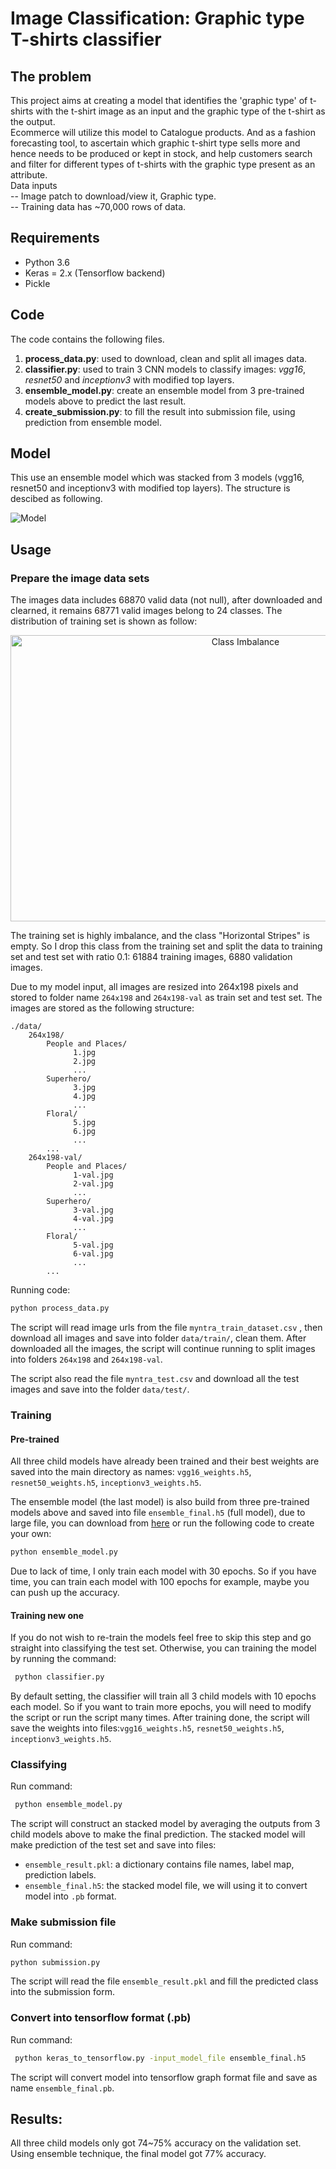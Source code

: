 # Image Classification: Graphic type T-shirts classifier
## The problem  
This project aims at creating a model that identifies the 'graphic type' of t-shirts with the t-shirt image as an input and the graphic type of the t-shirt as the output.  
Ecommerce will utilize this model to Catalogue products. And as a fashion forecasting tool, to ascertain which graphic t-shirt type sells more and hence needs to be produced or kept in stock, and help customers search and filter for different types of t-shirts with the graphic type present as an attribute.  
Data inputs  
-- Image patch to download/view it, Graphic type.  
-- Training data has ~70,000 rows of data.

## Requirements
* Python 3.6
* Keras = 2.x (Tensorflow backend)
* Pickle



## Code
The code contains the following files.

1. __process_data.py__: used to download, clean and split all images data.
2. __classifier.py__: used to train 3 CNN models to classify images: *vgg16*, *resnet50* and *inceptionv3* with modified top layers.
3. __ensemble_model.py__: create an ensemble model from 3 pre-trained models above to predict the last result.
4.  __create_submission.py__: to fill the result into submission file, using prediction from ensemble model.

## Model

This use an ensemble model which was stacked from 3 models (vgg16, resnet50 and inceptionv3 with modified top layers). The structure is descibed as following.

![Model](model_plot.png)

## Usage

### Prepare the image data sets
The images data includes 68870 valid data (not null), after downloaded and clearned, it remains 68771 valid images belong to 24 classes. The distribution of training set is shown as follow:

<p align = "center">
<img align="center" src="class_count.png" alt="Class Imbalance" height="458" width="736" />
</p>

The training set is highly imbalance, and the class "Horizontal Stripes" is empty. So I drop this class from the training set and split the data to training set and test set with ratio 0.1: 61884 training images, 6880 validation images.

Due to my model input, all images are resized into 264x198 pixels and stored to folder name `264x198` and `264x198-val` as train set and test set. The images are stored as the following structure:
```
./data/
	264x198/
		People and Places/
		      1.jpg
		      2.jpg
		      ...
	    Superhero/
		      3.jpg
		      4.jpg
		      ...
	    Floral/
		      5.jpg
		      6.jpg
		      ...
	    ...
	264x198-val/
	    People and Places/
		      1-val.jpg
		      2-val.jpg
		      ...
	    Superhero/
		      3-val.jpg
		      4-val.jpg
		      ...
	    Floral/
		      5-val.jpg
		      6-val.jpg
		      ...
	    ...
```
Running code:
```sh
python process_data.py
```
The script will read image urls from the file `myntra_train_dataset.csv` , then download all images and save into folder `data/train/`, clean them. After downloaded all the images, the script will continue running to split images into folders `264x198` and `264x198-val`. 

The script also read the file `myntra_test.csv` and download all the test images and save into the folder `data/test/`.

### Training
#### Pre-trained
All three child models have already been trained and their best weights are saved into the main directory as names: `vgg16_weights.h5`, `resnet50_weights.h5`, `inceptionv3_weights.h5`. 

The ensemble model (the last model) is also build from three pre-trained models above and saved into file `ensemble_final.h5` (full model), due to large file, you can download from [here]() or run the following code to create your own:
```sh
python ensemble_model.py
```
Due to lack of time, I only train each model with 30 epochs. So if you have time, you can train each model with 100 epochs for example, maybe you can push up the accuracy.

#### Training new one
If you do not wish to re-train the models feel free to skip this step and go straight into classifying the test set. Otherwise, you can training the model by running the command:
```sh
 python classifier.py
```
By default setting, the classifier will train all 3 child models with 10 epochs each model. So if you want to train more epochs, you will need to modify the script or run the script many times. After training done, the script will save the weights into files:`vgg16_weights.h5`, `resnet50_weights.h5`, `inceptionv3_weights.h5`.

### Classifying

Run command:
```sh
 python ensemble_model.py
```
The script will construct an stacked model by averaging the outputs from 3 child models above to make the final prediction. The stacked model will make prediction of the test set and save into files:
* `ensemble_result.pkl`: a dictionary contains file names, label map, prediction labels.
* `ensemble_final.h5`: the stacked model file, we will using it to convert model into `.pb` format.

### Make submission file

Run command:
```sh
python submission.py
```
The script will read the file `ensemble_result.pkl` and fill the predicted class into the submission form.

### Convert into tensorflow format (.pb)
Run command:
```sh
 python keras_to_tensorflow.py -input_model_file ensemble_final.h5
```
The script will convert model into tensorflow graph format file and save as name `ensemble_final.pb`.

## Results:

All three child models only got 74~75% accuracy on the validation set. Using ensemble technique, the final model got 77% accuracy.


